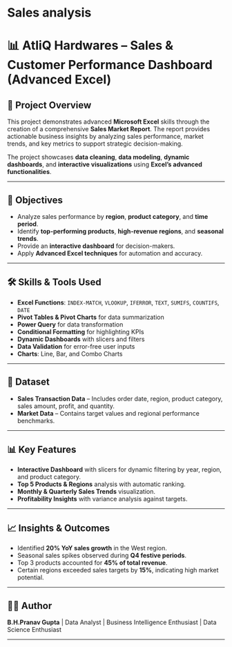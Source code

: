 # Sales analysis
# 📊 AtliQ Hardwares – Sales & Customer Performance Dashboard (Advanced Excel)

## 📝 Project Overview

This project demonstrates advanced **Microsoft Excel** skills through the creation of a comprehensive **Sales Market Report**. The report provides actionable business insights by analyzing sales performance, market trends, and key metrics to support strategic decision-making.

The project showcases **data cleaning**, **data modeling**, **dynamic dashboards**, and **interactive visualizations** using **Excel’s advanced functionalities**.

---

## 🎯 Objectives

* Analyze sales performance by **region**, **product category**, and **time period**.
* Identify **top-performing products**, **high-revenue regions**, and **seasonal trends**.
* Provide an **interactive dashboard** for decision-makers.
* Apply **Advanced Excel techniques** for automation and accuracy.

---

## 🛠️ Skills & Tools Used

* **Excel Functions**: `INDEX-MATCH`, `VLOOKUP`, `IFERROR`, `TEXT`, `SUMIFS`, `COUNTIFS`, `DATE`
* **Pivot Tables & Pivot Charts** for data summarization
* **Power Query** for data transformation
* **Conditional Formatting** for highlighting KPIs
* **Dynamic Dashboards** with slicers and filters
* **Data Validation** for error-free user inputs
* **Charts**: Line, Bar, and Combo Charts

---

## 📂 Dataset

* **Sales Transaction Data** – Includes order date, region, product category, sales amount, profit, and quantity.
* **Market Data** – Contains target values and regional performance benchmarks.

---

## 📊 Key Features

* **Interactive Dashboard** with slicers for dynamic filtering by year, region, and product category.
* **Top 5 Products & Regions** analysis with automatic ranking.
* **Monthly & Quarterly Sales Trends** visualization.
* **Profitability Insights** with variance analysis against targets.

---

## 📈 Insights & Outcomes

* Identified **20% YoY sales growth** in the West region.
* Seasonal sales spikes observed during **Q4 festive periods**.
* Top 3 products accounted for **45% of total revenue**.
* Certain regions exceeded sales targets by **15%**, indicating high market potential.

---

## 🧑‍💻 Author

**B.H.Pranav Gupta**
 | Data Analyst | Business Intelligence Enthusiast | Data Science Enthusiast

---

